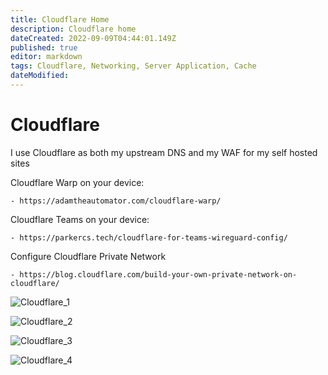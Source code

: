 ```yaml
---
title: Cloudflare Home
description: Cloudflare home
dateCreated: 2022-09-09T04:44:01.149Z
published: true
editor: markdown
tags: Cloudflare, Networking, Server Application, Cache
dateModified: 
---
```

# Cloudflare

I use Cloudflare as both my upstream DNS and my WAF for my self hosted sites

Cloudflare Warp on your device:

	- https://adamtheautomator.com/cloudflare-warp/

	

Cloudflare Teams on your device:

	- https://parkercs.tech/cloudflare-for-teams-wireguard-config/

Configure Cloudflare Private Network

	- https://blog.cloudflare.com/build-your-own-private-network-on-cloudflare/

![Cloudflare_1](https://user-images.githubusercontent.com/12887622/134787420-36f28a4a-4f43-46f0-a4fe-870e005afffc.JPG)

![Cloudflare_2](https://user-images.githubusercontent.com/12887622/134787416-1fd6f4ae-4d47-4a16-8d75-1018641ff3a3.JPG)

![Cloudflare_3](https://user-images.githubusercontent.com/12887622/134787418-a87f8c69-5c10-45d1-8966-18eb67400ce6.JPG)

![Cloudflare_4](https://user-images.githubusercontent.com/12887622/134787419-a7d58ab9-e931-41b9-ac46-5bc25217d4f0.JPG)
